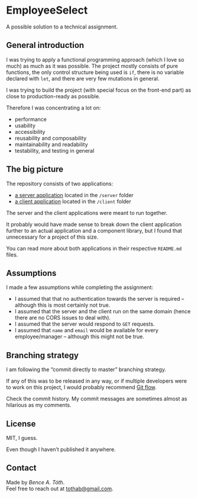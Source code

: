 # EmployeeSelect

A possible solution to a technical assignment.

## General introduction

I was trying to apply a functional programming approach (which I love so much) as much as it was possible. The project mostly consists of pure functions, the only control structure being used is `if`, there is no variable declared with `let`, and there are very few mutations in general.

I was trying to build the project (with special focus on the front-end part) as close to production-ready as possible.

Therefore I was concentrating a lot on:
- performance
- usability
- accessibility
- reusability and composability
- maintainability and readability
- testability, and testing in general

## The big picture

The repository consists of two applications:
- [a server application](/server/README.md) located in the `/server` folder
- [a client application](/client/README.md) located in the `/client` folder

The server and the client applications were meant to run together.

It probably would have made sense to break down the client application further to an actual application and a component library, but I found that unnecessary for a project of this size.

You can read more about both applications in their respective `README.md` files.

## Assumptions

I made a few assumptions while completing the assignment:

- I assumed that that no authentication towards the server is required – although this is most certainly not true.
- I assumed that the server and the client run on the same domain (hence there are no CORS issues to deal with).
- I assumed that the server would respond to `GET` requests.
- I assumed that `name` and `email` would be available for every employee/manager – although this might not be true.

## Branching strategy

I am following the “commit directly to master” branching strategy.

If any of this was to be released in any way, or if multiple developers were to work on this project, I would probably recommend [Git flow](https://datasift.github.io/gitflow/IntroducingGitFlow.html).

Check the commit history. My commit messages are sometimes almost as hilarious as my comments.

## License

MIT, I guess.

Even though I haven’t published it anywhere.

## Contact

Made by _Bence A. Tóth_.<br />
Feel free to reach out at tothab@gmail.com.

